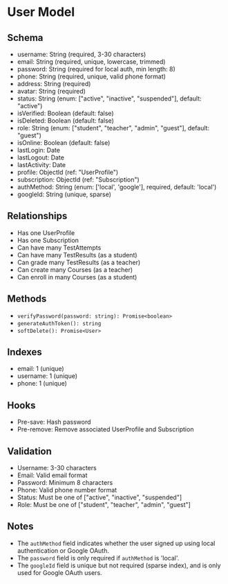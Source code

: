 # User Model

## Schema

- username: String (required, 3-30 characters)
- email: String (required, unique, lowercase, trimmed)
- password: String (required for local auth, min length: 8)
- phone: String (required, unique, valid phone format)
- address: String (required)
- avatar: String (required)
- status: String (enum: ["active", "inactive", "suspended"], default: "active")
- isVerified: Boolean (default: false)
- isDeleted: Boolean (default: false)
- role: String (enum: ["student", "teacher", "admin", "guest"], default: "guest")
- isOnline: Boolean (default: false)
- lastLogin: Date
- lastLogout: Date
- lastActivity: Date
- profile: ObjectId (ref: "UserProfile")
- subscription: ObjectId (ref: "Subscription")
- authMethod: String (enum: ['local', 'google'], required, default: 'local')
- googleId: String (unique, sparse)

## Relationships

- Has one UserProfile
- Has one Subscription
- Can have many TestAttempts
- Can have many TestResults (as a student)
- Can grade many TestResults (as a teacher)
- Can create many Courses (as a teacher)
- Can enroll in many Courses (as a student)

## Methods

- `verifyPassword(password: string): Promise<boolean>`
- `generateAuthToken(): string`
- `softDelete(): Promise<User>`

## Indexes

- email: 1 (unique)
- username: 1 (unique)
- phone: 1 (unique)

## Hooks

- Pre-save: Hash password
- Pre-remove: Remove associated UserProfile and Subscription

## Validation

- Username: 3-30 characters
- Email: Valid email format
- Password: Minimum 8 characters
- Phone: Valid phone number format
- Status: Must be one of ["active", "inactive", "suspended"]
- Role: Must be one of ["student", "teacher", "admin", "guest"]

## Notes

- The `authMethod` field indicates whether the user signed up using local authentication or Google OAuth.
- The `password` field is only required if `authMethod` is 'local'.
- The `googleId` field is unique but not required (sparse index), and is only used for Google OAuth users.
